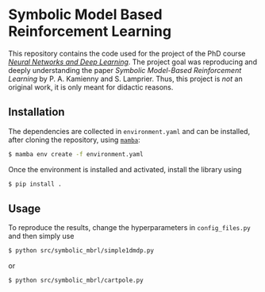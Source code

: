 # Symbolic Model Based Reinforcement Learning
This repository contains the code used for the project of the PhD course [*Neural Networks and Deep Learning*](https://retis.sssup.it/~giorgio/courses/neural/nn.html). The project goal was reproducing and deeply understanding the paper *Symbolic Model-Based Reinforcement Learning* by P. A. Kamienny and S. Lamprier.
Thus, this project is *not* an original work, it is only meant for didactic reasons.

## Installation
The dependencies are collected in `environment.yaml` and can be installed, after cloning the repository, using [`mamba`]("https://github.com/mamba-org/mamba"):
```bash
$ mamba env create -f environment.yaml
```

Once the environment is installed and activated, install the library using

```bash
$ pip install .
```

## Usage
To reproduce the results, change the hyperparameters in `config_files.py` and then simply use
```bash
$ python src/symbolic_mbrl/simple1dmdp.py
```

or

```bash
$ python src/symbolic_mbrl/cartpole.py
```